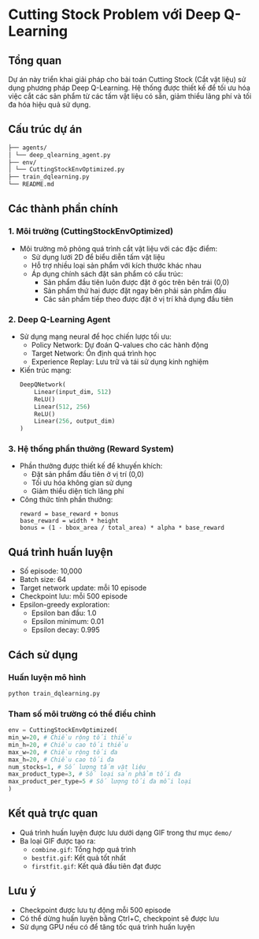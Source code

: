 # Cutting Stock Problem với Deep Q-Learning

## Tổng quan
Dự án này triển khai giải pháp cho bài toán Cutting Stock (Cắt vật liệu) sử dụng phương pháp Deep Q-Learning. Hệ thống được thiết kế để tối ưu hóa việc cắt các sản phẩm từ các tấm vật liệu có sẵn, giảm thiểu lãng phí và tối đa hóa hiệu quả sử dụng.

## Cấu trúc dự án 
```bash
├── agents/
│ └── deep_qlearning_agent.py
├── env/
│ └── CuttingStockEnvOptimized.py
├── train_dqlearning.py
└── README.md
```

## Các thành phần chính

### 1. Môi trường (CuttingStockEnvOptimized)
- Môi trường mô phỏng quá trình cắt vật liệu với các đặc điểm:
  - Sử dụng lưới 2D để biểu diễn tấm vật liệu
  - Hỗ trợ nhiều loại sản phẩm với kích thước khác nhau
  - Áp dụng chính sách đặt sản phẩm có cấu trúc:
    - Sản phẩm đầu tiên luôn được đặt ở góc trên bên trái (0,0)
    - Sản phẩm thứ hai được đặt ngay bên phải sản phẩm đầu
    - Các sản phẩm tiếp theo được đặt ở vị trí khả dụng đầu tiên

### 2. Deep Q-Learning Agent
- Sử dụng mạng neural để học chiến lược tối ưu:
  - Policy Network: Dự đoán Q-values cho các hành động
  - Target Network: Ổn định quá trình học
  - Experience Replay: Lưu trữ và tái sử dụng kinh nghiệm
- Kiến trúc mạng:
  ```python
  DeepQNetwork(
      Linear(input_dim, 512)
      ReLU()
      Linear(512, 256)
      ReLU()
      Linear(256, output_dim)
  )
  ```

### 3. Hệ thống phần thưởng (Reward System)
- Phần thưởng được thiết kế để khuyến khích:
  - Đặt sản phẩm đầu tiên ở vị trí (0,0)
  - Tối ưu hóa không gian sử dụng
  - Giảm thiểu diện tích lãng phí
- Công thức tính phần thưởng:
  ```
  reward = base_reward + bonus
  base_reward = width * height
  bonus = (1 - bbox_area / total_area) * alpha * base_reward
  ```

## Quá trình huấn luyện
- Số episode: 10,000
- Batch size: 64
- Target network update: mỗi 10 episode
- Checkpoint lưu: mỗi 500 episode
- Epsilon-greedy exploration:
  - Epsilon ban đầu: 1.0
  - Epsilon minimum: 0.01
  - Epsilon decay: 0.995

## Cách sử dụng

### Huấn luyện mô hình
```bash
python train_dqlearning.py
```

### Tham số môi trường có thể điều chỉnh
```python
env = CuttingStockEnvOptimized(
min_w=20, # Chiều rộng tối thiểu
min_h=20, # Chiều cao tối thiểu
max_w=20, # Chiều rộng tối đa
max_h=20, # Chiều cao tối đa
num_stocks=1, # Số lượng tấm vật liệu
max_product_type=3, # Số loại sản phẩm tối đa
max_product_per_type=5 # Số lượng tối đa mỗi loại
)
```

## Kết quả trực quan
- Quá trình huấn luyện được lưu dưới dạng GIF trong thư mục `demo/`
- Ba loại GIF được tạo ra:
  - `combine.gif`: Tổng hợp quá trình
  - `bestfit.gif`: Kết quả tốt nhất
  - `firstfit.gif`: Kết quả đầu tiên đạt được

## Lưu ý
- Checkpoint được lưu tự động mỗi 500 episode
- Có thể dừng huấn luyện bằng Ctrl+C, checkpoint sẽ được lưu
- Sử dụng GPU nếu có để tăng tốc quá trình huấn luyện
